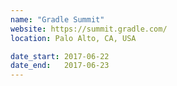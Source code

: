 ```yaml
---
name: "Gradle Summit"
website: https://summit.gradle.com/
location: Palo Alto, CA, USA

date_start: 2017-06-22
date_end:   2017-06-23
---
```

